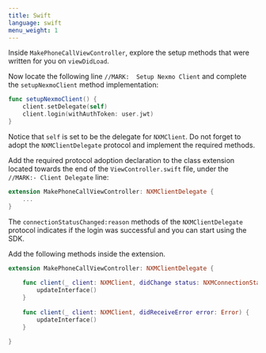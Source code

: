 ```yaml
---
title: Swift
language: swift
menu_weight: 1
---
```


Inside `MakePhoneCallViewController`, explore the setup methods that were written for you on `viewDidLoad`.

Now locate the following line `//MARK:  Setup Nexmo Client` and complete the `setupNexmoClient` method implementation:

```swift
func setupNexmoClient() {
    client.setDelegate(self)
    client.login(withAuthToken: user.jwt)
}
```

Notice that `self` is set to be the delegate for `NXMClient`. Do not forget to adopt the `NXMClientDelegate` protocol and implement the required methods.

Add the required protocol adoption declaration to the class extension located towards the end of the `ViewController.swift` file, under the `//MARK:- Client Delegate` line:

```swift
extension MakePhoneCallViewController: NXMClientDelegate {
    ...
}
```

The `connectionStatusChanged:reason` methods of the `NXMClientDelegate` protocol indicates if the login was successful and you can start using the SDK.

Add the following methods inside the extension.

```swift
extension MakePhoneCallViewController: NXMClientDelegate {
    
    func client(_ client: NXMClient, didChange status: NXMConnectionStatus, reason: NXMConnectionStatusReason) {
        updateInterface()
    }
    
    func client(_ client: NXMClient, didReceiveError error: Error) {
        updateInterface()
    }
    
}
```
